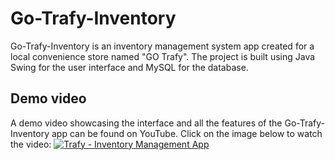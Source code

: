 # Go-Trafy-Inventory
Go-Trafy-Inventory is an inventory management system app created for a local convenience store named "GO Trafy". The project is built using Java Swing for the user interface and MySQL for the database.

## Demo video
A demo video showcasing the interface and all the features of the Go-Trafy-Inventory app can be found on YouTube. Click on the image below to watch the video:
[![Trafy - Inventory Management App](https://img.youtube.com/vi/IxR1jZhJlJI/0.jpg)](https://youtu.be/watch?v=IxR1jZhJlJI "Trafy - Inventory Management App")
